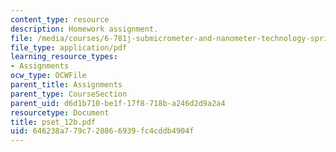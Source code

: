 ```yaml
---
content_type: resource
description: Homework assignment.
file: /media/courses/6-781j-submicrometer-and-nanometer-technology-spring-2006/646238a779c720866939fc4cddb4904f_pset_12b.pdf
file_type: application/pdf
learning_resource_types:
- Assignments
ocw_type: OCWFile
parent_title: Assignments
parent_type: CourseSection
parent_uid: d6d1b710-be1f-17f8-718b-a246d2d9a2a4
resourcetype: Document
title: pset_12b.pdf
uid: 646238a7-79c7-2086-6939-fc4cddb4904f
---
```

